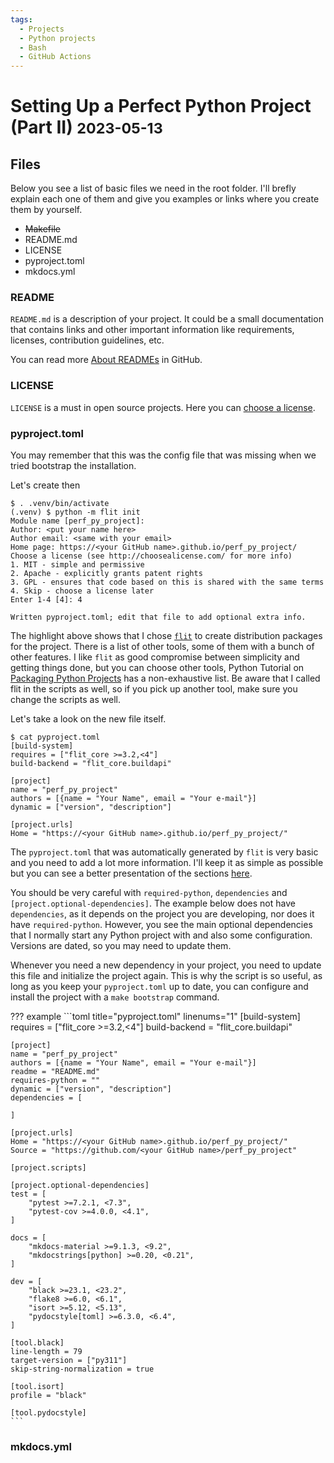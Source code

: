 ```yaml
---
tags:
  - Projects
  - Python projects
  - Bash
  - GitHub Actions
---
```


# Setting Up a Perfect Python Project (Part II) <small>2023-05-13</small>


## Files

Below you see a list of basic files we need in the root folder. I'll brefly explain each one of them and give you examples or links where you create them by yourself.

- ~~Makefile~~
- README.md
- LICENSE
- pyproject.toml
- mkdocs.yml

### README

`README.md` is a description of your project. It could be a small documentation that contains links and other important information like requirements, licenses, contribution guidelines, etc.

You can read more [About READMEs](https://docs.github.com/en/repositories/managing-your-repositorys-settings-and-features/customizing-your-repository/about-readmes) in GitHub.


### LICENSE

`LICENSE` is a must in open source projects. Here you can [choose a license](https://choosealicense.com/).


### pyproject.toml

You may remember that this was the config file that was missing when we tried bootstrap the installation.

Let's create then

```shell hl_lines="2"
$ . .venv/bin/activate
(.venv) $ python -m flit init
Module name [perf_py_project]:
Author: <put your name here>
Author email: <same with your email>
Home page: https://<your GitHub name>.github.io/perf_py_project/
Choose a license (see http://choosealicense.com/ for more info)
1. MIT - simple and permissive
2. Apache - explicitly grants patent rights
3. GPL - ensures that code based on this is shared with the same terms
4. Skip - choose a license later
Enter 1-4 [4]: 4

Written pyproject.toml; edit that file to add optional extra info.
```

The highlight above shows that I chose [`flit`](https://flit.pypa.io/en/latest/) to create distribution packages for the project. There is a list of other tools, some of them with a bunch of other features. I like `flit` as good compromise between simplicity and getting things done, but you can choose other tools, Python Tutorial on [Packaging Python Projects](https://packaging.python.org/en/latest/tutorials/packaging-projects/#creating-pyproject-toml) has a non-exhaustive list. Be aware that I called flit in the scripts as well, so if you pick up another tool, make sure you change the scripts as well. 

Let's take a look on the new file itself.

```shell
$ cat pyproject.toml 
[build-system]
requires = ["flit_core >=3.2,<4"]
build-backend = "flit_core.buildapi"

[project]
name = "perf_py_project"
authors = [{name = "Your Name", email = "Your e-mail"}]
dynamic = ["version", "description"]

[project.urls]
Home = "https://<your GitHub name>.github.io/perf_py_project/"

```

The `pyproject.toml` that was automatically generated by `flit` is very basic and you need to add a lot more information. I'll keep it as simple as possible but you can see a better presentation of the sections [here](https://flit.pypa.io/en/latest/pyproject_toml.html#build-system-section).

You should be very careful with `required-python`, `dependencies` and `[project.optional-dependencies]`. The example below does not have `dependencies`, as it depends on the project you are developing, nor does it have `required-python`. However, you see the main optional dependencies that I normally start any Python project with and also some configuration. Versions are dated, so you may need to update them.

Whenever you need a new dependency in your project, you need to update this file and initialize the project again. This is why the script is so useful, as long as you keep your `pyproject.toml` up to date, you can configure and install the project with a `make bootstrap` command.

??? example
    ```toml title="pyproject.toml" linenums="1"
    [build-system]
    requires = ["flit_core >=3.2,<4"]
    build-backend = "flit_core.buildapi"

    [project]
    name = "perf_py_project"
    authors = [{name = "Your Name", email = "Your e-mail"}]
    readme = "README.md"
    requires-python = ""
    dynamic = ["version", "description"]
    dependencies = [
 
    ]

    [project.urls]
    Home = "https://<your GitHub name>.github.io/perf_py_project/"
    Source = "https://github.com/<your GitHub name>/perf_py_project"

    [project.scripts]

    [project.optional-dependencies]
    test = [
        "pytest >=7.2.1, <7.3",
        "pytest-cov >=4.0.0, <4.1",
    ]

    docs = [
    	"mkdocs-material >=9.1.3, <9.2",
        "mkdocstrings[python] >=0.20, <0.21",
    ]

    dev = [
    	"black >=23.1, <23.2",
    	"flake8 >=6.0, <6.1",
    	"isort >=5.12, <5.13",
        "pydocstyle[toml] >=6.3.0, <6.4",
    ]

    [tool.black]
    line-length = 79
    target-version = ["py311"]
    skip-string-normalization = true

    [tool.isort]
    profile = "black"

    [tool.pydocstyle]
    ```

### mkdocs.yml


